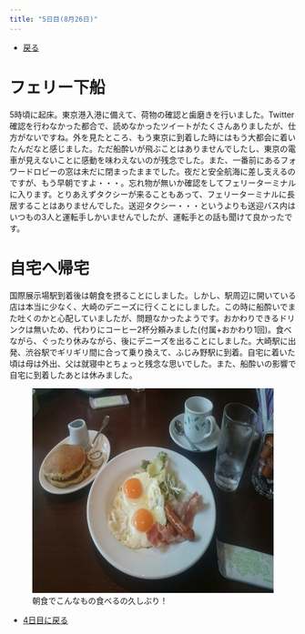 ```yaml
---
title: "5日目(8月26日)"
---
```


- [戻る](index.html)

# フェリー下船

5時頃に起床。東京港入港に備えて、荷物の確認と歯磨きを行いました。Twitter確認を行わなかった都合で、読めなかったツイートがたくさんありましたが、仕方がないですね。外を見たところ、もう東京に到着した時にはもう大都会に着いたんだなと感じました。ただ船酔いが飛ぶことはありませんでしたし、東京の電車が見えないことに感動を味わえないのが残念でした。また、一番前にあるフォワードロビーの窓は未だに閉まったままでした。夜だと安全航海に差し支えるのですが、もう早朝ですよ・・・。忘れ物が無いか確認をしてフェリーターミナルに入ります。とりあえずタクシーが来ることもあって、フェリーターミナルに長居することはありませんでした。送迎タクシー・・・というよりも送迎バス内はいつもの3人と運転手しかいませんでしたが、運転手との話も聞けて良かったです。

# 自宅へ帰宅

国際展示場駅到着後は朝食を摂ることにしました。しかし、駅周辺に開いている店は本当に少なく、大崎のデニーズに行くことにしました。この時に船酔いでまた吐くのかと心配していましたが、問題なかったようです。おかわりできるドリンクは無いため、代わりにコーヒー2杯分頼みました(付属+おかわり1回)。食べながら、ぐったり休みながら、後にデニーズを出ることにしました。大崎駅に出発、渋谷駅でギリギリ間に合って乗り換えて、ふじみ野駅に到着。自宅に着いた頃は母は外出、父は就寝中とちょっと残念な思いでした。また、船酔いの影響で自宅に到着したあとは休みました。

<figure>
	<img src="/images/sanninn_trip/DSC_1328.jpg" alt="DSC_1328" width="640" height="360">
	<figcaption>朝食でこんなもの食べるの久しぶり！</figcaption>
</figure>

- [4日目に戻る](fouth.html)